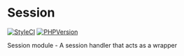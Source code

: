 # Session
[![StyleCI](https://styleci.io/repos/107491606/shield?branch=master)](https://styleci.io/repos/107491606) [![PHPVersion](https://img.shields.io/badge/PHP-%3E%3D%207.0.0-blue.svg?style=flat-square)](https://secure.php.net/)

Session module - A session handler that acts as a wrapper
